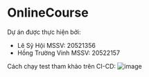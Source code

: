 # OnlineCourse
Dự án được thực hiện bởi:
 - Lê Sỹ Hội MSSV: 20521356
 - Hồng Trường Vinh MSSV: 20522157

Cách chạy test tham khảo trên CI-CD: ![image](https://github.com/HongTruongVinh/SE113-TestingSoftware/assets/90993408/5fbc46e3-3093-4ac3-8352-f9d31f46ba1e)
